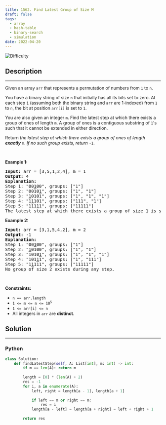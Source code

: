 ```yaml
---
title: 1562. Find Latest Group of Size M
draft: false
tags: 
  - array
  - hash-table
  - binary-search
  - simulation
date: 2022-04-20
---
```


![Difficulty](https://img.shields.io/badge/Difficulty-Medium-blue.svg)

## Description

---
<p>Given an array <code>arr</code> that represents a permutation of numbers from <code>1</code> to <code>n</code>.</p>

<p>You have a binary string of size <code>n</code> that initially has all its bits set to zero. At each step <code>i</code> (assuming both the binary string and <code>arr</code> are 1-indexed) from <code>1</code> to <code>n</code>, the bit at position <code>arr[i]</code> is set to <code>1</code>.</p>

<p>You are also given an integer <code>m</code>. Find the latest step at which there exists a group of ones of length <code>m</code>. A group of ones is a contiguous substring of <code>1</code>&#39;s such that it cannot be extended in either direction.</p>

<p>Return <em>the latest step at which there exists a group of ones of length <strong>exactly</strong></em> <code>m</code>. <em>If no such group exists, return</em> <code>-1</code>.</p>

<p>&nbsp;</p>
<p><strong class="example">Example 1:</strong></p>

<pre>
<strong>Input:</strong> arr = [3,5,1,2,4], m = 1
<strong>Output:</strong> 4
<strong>Explanation:</strong> 
Step 1: &quot;00<u>1</u>00&quot;, groups: [&quot;1&quot;]
Step 2: &quot;0010<u>1</u>&quot;, groups: [&quot;1&quot;, &quot;1&quot;]
Step 3: &quot;<u>1</u>0101&quot;, groups: [&quot;1&quot;, &quot;1&quot;, &quot;1&quot;]
Step 4: &quot;1<u>1</u>101&quot;, groups: [&quot;111&quot;, &quot;1&quot;]
Step 5: &quot;111<u>1</u>1&quot;, groups: [&quot;11111&quot;]
The latest step at which there exists a group of size 1 is step 4.
</pre>

<p><strong class="example">Example 2:</strong></p>

<pre>
<strong>Input:</strong> arr = [3,1,5,4,2], m = 2
<strong>Output:</strong> -1
<strong>Explanation:</strong> 
Step 1: &quot;00<u>1</u>00&quot;, groups: [&quot;1&quot;]
Step 2: &quot;<u>1</u>0100&quot;, groups: [&quot;1&quot;, &quot;1&quot;]
Step 3: &quot;1010<u>1</u>&quot;, groups: [&quot;1&quot;, &quot;1&quot;, &quot;1&quot;]
Step 4: &quot;101<u>1</u>1&quot;, groups: [&quot;1&quot;, &quot;111&quot;]
Step 5: &quot;1<u>1</u>111&quot;, groups: [&quot;11111&quot;]
No group of size 2 exists during any step.
</pre>

<p>&nbsp;</p>
<p><strong>Constraints:</strong></p>

<ul>
	<li><code>n == arr.length</code></li>
	<li><code>1 &lt;= m &lt;= n &lt;= 10<sup>5</sup></code></li>
	<li><code>1 &lt;= arr[i] &lt;= n</code></li>
	<li>All integers in <code>arr</code> are <strong>distinct</strong>.</li>
</ul>


## Solution

---
### Python
``` py title='find-latest-group-of-size-m'
class Solution:
    def findLatestStep(self, A: List[int], m: int) -> int:
        if m == len(A): return m
        
        length = [0] * (len(A) + 2)
        res = -1
        for i, a in enumerate(A):
            left, right = length[a - 1], length[a + 1]
        
            if left == m or right == m:
                res = i
            length[a - left] = length[a + right] = left + right + 1
        
        return res

```

